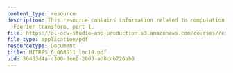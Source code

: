 ```yaml
---
content_type: resource
description: This resource contains information related to computation of the discrete
  Fourier transform, part 1.
file: https://ol-ocw-studio-app-production.s3.amazonaws.com/courses/res-6-008-digital-signal-processing-spring-2011/30433d4ac3003ee02003ad8ccb726ab0_MITRES_6_008S11_lec18.pdf
file_type: application/pdf
resourcetype: Document
title: MITRES_6_008S11_lec18.pdf
uid: 30433d4a-c300-3ee0-2003-ad8ccb726ab0
---
```

